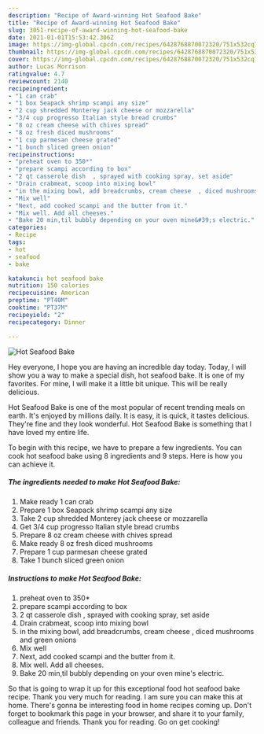 ```yaml
---
description: "Recipe of Award-winning Hot Seafood Bake"
title: "Recipe of Award-winning Hot Seafood Bake"
slug: 3051-recipe-of-award-winning-hot-seafood-bake
date: 2021-01-01T15:53:42.306Z
image: https://img-global.cpcdn.com/recipes/6428768870072320/751x532cq70/hot-seafood-bake-recipe-main-photo.jpg
thumbnail: https://img-global.cpcdn.com/recipes/6428768870072320/751x532cq70/hot-seafood-bake-recipe-main-photo.jpg
cover: https://img-global.cpcdn.com/recipes/6428768870072320/751x532cq70/hot-seafood-bake-recipe-main-photo.jpg
author: Lucas Morrison
ratingvalue: 4.7
reviewcount: 2140
recipeingredient:
- "1 can crab"
- "1 box Seapack shrimp scampi any size"
- "2 cup shredded Monterey jack cheese or mozzarella"
- "3/4 cup progresso Italian style bread crumbs"
- "8 oz cream cheese with chives spread"
- "8 oz fresh diced mushrooms"
- "1 cup parmesan cheese grated"
- "1 bunch sliced green onion"
recipeinstructions:
- "preheat oven to 350*"
- "prepare scampi according to box"
- "2 qt casserole dish  , sprayed with cooking spray, set aside"
- "Drain crabmeat, scoop into mixing bowl"
- "in the mixing bowl, add breadcrumbs, cream cheese  , diced mushrooms and green onions"
- "Mix well"
- "Next, add cooked scampi and the butter from it."
- "Mix well. Add all cheeses."
- "Bake 20 min,til bubbly depending on your oven mine&#39;s electric."
categories:
- Recipe
tags:
- hot
- seafood
- bake

katakunci: hot seafood bake 
nutrition: 150 calories
recipecuisine: American
preptime: "PT40M"
cooktime: "PT37M"
recipeyield: "2"
recipecategory: Dinner

---
```



![Hot Seafood Bake](https://img-global.cpcdn.com/recipes/6428768870072320/751x532cq70/hot-seafood-bake-recipe-main-photo.jpg)

Hey everyone, I hope you are having an incredible day today. Today, I will show you a way to make a special dish, hot seafood bake. It is one of my favorites. For mine, I will make it a little bit unique. This will be really delicious.



Hot Seafood Bake is one of the most popular of recent trending meals on earth. It's enjoyed by millions daily. It is easy, it is quick, it tastes delicious. They're fine and they look wonderful. Hot Seafood Bake is something that I have loved my entire life.


To begin with this recipe, we have to prepare a few ingredients. You can cook hot seafood bake using 8 ingredients and 9 steps. Here is how you can achieve it.

<!--inarticleads1-->

##### The ingredients needed to make Hot Seafood Bake:

1. Make ready 1 can crab
1. Prepare 1 box Seapack shrimp scampi any size
1. Take 2 cup shredded Monterey jack cheese or mozzarella
1. Get 3/4 cup progresso Italian style bread crumbs
1. Prepare 8 oz cream cheese with chives spread
1. Make ready 8 oz fresh diced mushrooms
1. Prepare 1 cup parmesan cheese grated
1. Take 1 bunch sliced green onion




<!--inarticleads2-->

##### Instructions to make Hot Seafood Bake:

1. preheat oven to 350*
1. prepare scampi according to box
1. 2 qt casserole dish  , sprayed with cooking spray, set aside
1. Drain crabmeat, scoop into mixing bowl
1. in the mixing bowl, add breadcrumbs, cream cheese  , diced mushrooms and green onions
1. Mix well
1. Next, add cooked scampi and the butter from it.
1. Mix well. Add all cheeses.
1. Bake 20 min,til bubbly depending on your oven mine&#39;s electric.




So that is going to wrap it up for this exceptional food hot seafood bake recipe. Thank you very much for reading. I am sure you can make this at home. There's gonna be interesting food in home recipes coming up. Don't forget to bookmark this page in your browser, and share it to your family, colleague and friends. Thank you for reading. Go on get cooking!
